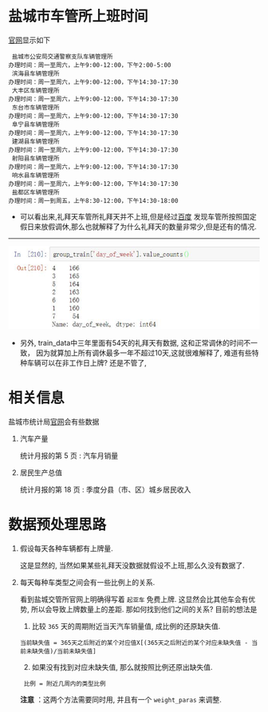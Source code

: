 
# 盐城市车管所上班时间

   [官网](http://ynz.122.gov.cn/views/helpMain.html?type=/views/help)显示如下
   
     盐城市公安局交通警察支队车辆管理所
    办理时间：周一至周六，上午9:00-12:00，下午2:00-5:00
     滨海县车辆管理所
    办理时间：周一至周六，上午9:00-12:00，下午14:30-17:30
     大丰区车辆管理所
    办理时间：周一至周六，上午9:00-12:00，下午14:30-17:30
     东台市车辆管理所
    办理时间：周一至周六，上午9:00-12:00，下午14:30-17:30
     阜宁县车辆管理所
    办理时间：周一至周六，上午9:00-12:00，下午14:30-17:30
     建湖县车辆管理所
    办理时间：周一至周六，上午9:00-12:00，下午14:30-17:30
     射阳县车辆管理所
    办理时间：周一至周六，上午9:00-12:00，下午14:30-17:30
     响水县车辆管理所
    办理时间：周一至周六，上午9:00-12:00，下午14:30-17:30
     盐都区车辆管理所
    办理时间：周一到周五，上午8:30-12:00，下午14:30-18:00

- 可以看出来,礼拜天车管所礼拜天并不上班,但是经过[百度](https://zhidao.baidu.com/question/1306842824007853699.html)
发现车管所按照国定假日来放假调休,那么也就解释了为什么礼拜天的数量非常少,但是还有的情况.
---
![7](./7.jpg)

- 另外, train_data中三年里面有54天的礼拜天有数据, 这和正常调休的时间不一致， 
因为就算加上所有调休最多一年不超过10天,这就很难解释了, 难道有些特种车辆可以在非工作日上牌? 还是不管了,

# 相关信息

盐城市统计局[官网](http://tjj.yancheng.gov.cn/SJFB/YDSJ/index.html)会有些数据

1. 汽车产量

    统计月报的第 5 页 : 汽车月销量
    
2. 居民生产总值
    
    统计月报的第 18 页 : 季度分县（市、区）城乡居民收入

# 数据预处理思路
   
   1. 假设每天各种车辆都有上牌量.
        
      这是显然的, 当然如果某些礼拜天没数据就假设不上班,那么久没有数据了. 
   
   2. 每天每种车类型之间会有一些比例上的关系.
   
      看到盐城交管所官网上明确得写着 `起亚车` 免费上牌. 这显然会比其他车会有优势, 所以会导致上牌数量上的差距.
      那如何找到他们之间的关系? 目前的想法是
       
      1. 比较 `365` 天的周期附近当天汽车销量值, 成比例的还原缺失值.
      
      `当前缺失值 = 365天之后附近的某个对应值X[(365天之后附近的某个对应未缺失值 - 当前未缺失值)/当前未缺失值]`
      
      2. 如果没有找到对应未缺失值, 那么就按照比例还原出缺失值.
      
      ` 比例 = 附近几周内的类型比例`
         
      **注意** ：这两个方法需要同时用, 并且有一个 `weight_paras` 来调整.
      

